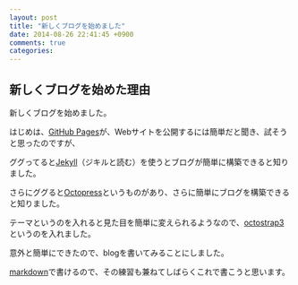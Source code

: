 ```yaml
---
layout: post
title: "新しくブログを始めました"
date: 2014-08-26 22:41:45 +0900
comments: true
categories: 
---
```

## 新しくブログを始めた理由

新しくブログを始めました。

<!-- more -->

はじめは、[GitHub Pages](https://pages.github.com/)が、Webサイトを公開するには簡単だと聞き、試そうと思ったのですが、

ググってると[Jekyll](http://jekyllrb.com/)（ジキルと読む）を使うとブログが簡単に構築できると知りました。

さらにググると[Octopress](http://octopress.org/)というものがあり、さらに簡単にブログを構築できると知りました。

テーマというのを入れると見た目を簡単に変えられるようなので、[octostrap3](https://github.com/kAworu/octostrap3)というのを入れました。

意外と簡単にできたので、blogを書いてみることにしました。

[markdown](http://daringfireball.net/projects/markdown/)で書けるので、その練習も兼ねてしばらくこれで書こうと思います。
